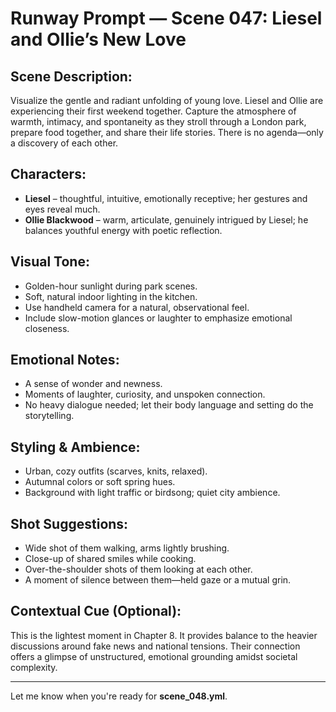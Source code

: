 # Runway Prompt — Scene 047: Liesel and Ollie’s New Love

## Scene Description:
Visualize the gentle and radiant unfolding of young love. Liesel and Ollie are experiencing their first weekend together. Capture the atmosphere of warmth, intimacy, and spontaneity as they stroll through a London park, prepare food together, and share their life stories. There is no agenda—only a discovery of each other.

## Characters:
- **Liesel** – thoughtful, intuitive, emotionally receptive; her gestures and eyes reveal much.
- **Ollie Blackwood** – warm, articulate, genuinely intrigued by Liesel; he balances youthful energy with poetic reflection.

## Visual Tone:
- Golden-hour sunlight during park scenes.
- Soft, natural indoor lighting in the kitchen.
- Use handheld camera for a natural, observational feel.
- Include slow-motion glances or laughter to emphasize emotional closeness.

## Emotional Notes:
- A sense of wonder and newness.
- Moments of laughter, curiosity, and unspoken connection.
- No heavy dialogue needed; let their body language and setting do the storytelling.

## Styling & Ambience:
- Urban, cozy outfits (scarves, knits, relaxed).
- Autumnal colors or soft spring hues.
- Background with light traffic or birdsong; quiet city ambience.

## Shot Suggestions:
- Wide shot of them walking, arms lightly brushing.
- Close-up of shared smiles while cooking.
- Over-the-shoulder shots of them looking at each other.
- A moment of silence between them—held gaze or a mutual grin.

## Contextual Cue (Optional):
This is the lightest moment in Chapter 8. It provides balance to the heavier discussions around fake news and national tensions. Their connection offers a glimpse of unstructured, emotional grounding amidst societal complexity.

---

Let me know when you're ready for **scene_048.yml**.
